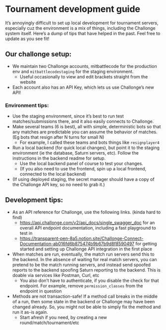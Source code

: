 # Tournament development guide

It’s annoyingly difficult to set up local development for tournament servers, especially cuz the environment is a mix of things, including the Challonge system itself. Here’s a dump of tips that have helped in the past. Feel free to update as you see fit!

## Our challonge setup:

- We maintain two Challonge accounts, mitbattlecode for the production env and `mitbattlecodestaging` for the staging environment.
  - Useful occasionally to view and edit brackets straight from the website
- Each account also has an API Key, which lets us use Challonge’s new API!

### Environment tips:

- Use the staging environment, since it’s best to run test matches/submissions there, and it also easily connects to Challonge.
- Make several teams (6 is best), all with simple, deterministic bots so that any matches are predictable you can assume the behavior of matches. (Eg bots that resign after N turns for small N)
  - For example, I called these teams and bots things like `resignplayer4`
- Run a local backend (for quick local changes), but point it to the staging environment (ie the database, Saturn servers, etc). Follow the instructions in the backend readme for setup.
  - Use the local backend panel of course to test your changes.
  - (If you also need to use the frontend, spin up a local frontend, connected to the local backend)
- (If using deployed staging, the secret manager should have a copy of the Challonge API key, so no need to grab it.)

## Development tips:

- As an API reference for Challonge, use the following links. (kinda hard to find)
  - https://api.challonge.com/v2/api_docs/single_swagger_doc for an overall API endpoint documentation, including a fast playground to test in
  - https://transparent-pen-8a5.notion.site/Challonge-Connect-Documentation-ab016fd6b875474b9b67b9d8f8590497 for getting started and setting up Challonge API integration in the first place
- When matches are run, eventually, the match run servers send this to the backend. In the absence of waiting for real match servers, you can pretend to be the match running servers, and instead send spoofed reports to the backend spoofing Saturn reporting to the backend. This is doable via services like Postman, Curl, etc
  - You also don’t have to authenticate, if you disable the check for that endpoint. For example, remove `permission_classes` from the endpoint in question
- Methods are not transaction-safe! If a method call breaks in the middle of a run, then some state in the backend or Challonge may have been changed already. So, you might not be able to simply fix the method and run it as-is again.
  - Start afresh if you need, by creating a new round/match/tournament/etc
